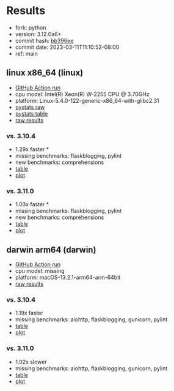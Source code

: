 # Results

- fork: python
- version: 3.12.0a6+
- commit hash: [bb396ee](https://github.com/python/cpython/commit/bb396ee)
- commit date: 2023-03-11T11:10:52-08:00
- ref: main

## linux x86_64 (linux)

- [GitHub Action run](https://github.com/faster-cpython/benchmarking/actions/runs/4394889240)
- cpu model: Intel(R) Xeon(R) W-2255 CPU @ 3.70GHz
- platform: Linux-5.4.0-122-generic-x86_64-with-glibc2.31
- [pystats raw](bm-20230311-linux-x86_64-python-main-3.12.0a6%2B-bb396ee-pystats.json)
- [pystats table](bm-20230311-linux-x86_64-python-main-3.12.0a6%2B-bb396ee-pystats.md)
- [raw results](bm-20230311-linux-x86_64-python-main-3.12.0a6%2B-bb396ee.json)

### vs. 3.10.4

- 1.29x faster \*
- missing benchmarks: flaskblogging, pylint
- new benchmarks: comprehensions
- [table](bm-20230311-linux-x86_64-python-main-3.12.0a6%2B-bb396ee-vs-3.10.4.md)
- [plot](bm-20230311-linux-x86_64-python-main-3.12.0a6%2B-bb396ee-vs-3.10.4.png)

### vs. 3.11.0

- 1.03x faster \*
- missing benchmarks: flaskblogging, pylint
- new benchmarks: comprehensions
- [table](bm-20230311-linux-x86_64-python-main-3.12.0a6%2B-bb396ee-vs-3.11.0.md)
- [plot](bm-20230311-linux-x86_64-python-main-3.12.0a6%2B-bb396ee-vs-3.11.0.png)

## darwin arm64 (darwin)

- [GitHub Action run](https://github.com/faster-cpython/benchmarking/actions/runs/4394889240)
- cpu model: missing
- platform: macOS-13.2.1-arm64-arm-64bit
- [raw results](bm-20230311-darwin-arm64-python-main-3.12.0a6%2B-bb396ee.json)

### vs. 3.10.4

- 1.19x faster
- missing benchmarks: aiohttp, flaskblogging, gunicorn, pylint
- [table](bm-20230311-darwin-arm64-python-main-3.12.0a6%2B-bb396ee-vs-3.10.4.md)
- [plot](bm-20230311-darwin-arm64-python-main-3.12.0a6%2B-bb396ee-vs-3.10.4.png)

### vs. 3.11.0

- 1.02x slower
- missing benchmarks: aiohttp, flaskblogging, gunicorn, pylint
- [table](bm-20230311-darwin-arm64-python-main-3.12.0a6%2B-bb396ee-vs-3.11.0.md)
- [plot](bm-20230311-darwin-arm64-python-main-3.12.0a6%2B-bb396ee-vs-3.11.0.png)

